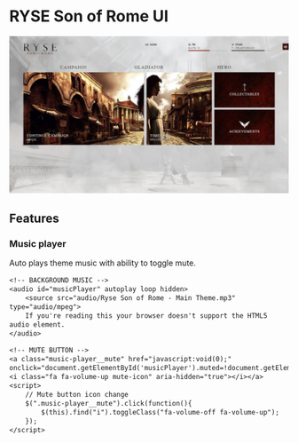 # RYSE Son of Rome UI

![RYSE Son of Rome UI](/img/screenshots/screenshot-main.jpg?raw=true "RYSE Son of Rome UI")

## Features

### Music player
Auto plays theme music with ability to toggle mute.
```
<!-- BACKGROUND MUSIC -->
<audio id="musicPlayer" autoplay loop hidden>
    <source src="audio/Ryse Son of Rome - Main Theme.mp3" type="audio/mpeg">
    If you're reading this your browser doesn't support the HTML5 audio element.
</audio>
```
```
<!-- MUTE BUTTON -->
<a class="music-player__mute" href="javascript:void(0);" onclick="document.getElementById('musicPlayer').muted=!document.getElementById('musicPlayer').muted"><i class="fa fa-volume-up mute-icon" aria-hidden="true"></i></a>
<script>
    // Mute button icon change
    $(".music-player__mute").click(function(){
        $(this).find("i").toggleClass("fa-volume-off fa-volume-up");
    });
</script>
```
